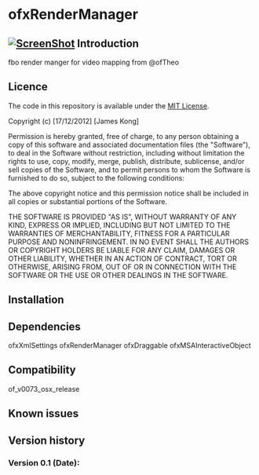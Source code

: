 ofxRenderManager
================
[![ScreenShot](http://raw.github.com/fishkingsin/ofxRenderManager/master/ScreenShot.png)]()
Introduction
------------

fbo render manger for video mapping from @ofTheo

Licence
-------
The code in this repository is available under the [MIT License](https://secure.wikimedia.org/wikipedia/en/wiki/Mit_license).

Copyright (c) [17/12/2012] [James Kong]

Permission is hereby granted, free of charge, to any person obtaining a copy of this software and associated documentation files (the "Software"), to deal in the Software without restriction, including without limitation the rights to use, copy, modify, merge, publish, distribute, sublicense, and/or sell copies of the Software, and to permit persons to whom the Software is furnished to do so, subject to the following conditions:

The above copyright notice and this permission notice shall be included in all copies or substantial portions of the Software.

THE SOFTWARE IS PROVIDED "AS IS", WITHOUT WARRANTY OF ANY KIND, EXPRESS OR IMPLIED, INCLUDING BUT NOT LIMITED TO THE WARRANTIES OF MERCHANTABILITY, FITNESS FOR A PARTICULAR PURPOSE AND NONINFRINGEMENT. IN NO EVENT SHALL THE AUTHORS OR COPYRIGHT HOLDERS BE LIABLE FOR ANY CLAIM, DAMAGES OR OTHER LIABILITY, WHETHER IN AN ACTION OF CONTRACT, TORT OR OTHERWISE, ARISING FROM, OUT OF OR IN CONNECTION WITH THE SOFTWARE OR THE USE OR OTHER DEALINGS IN THE SOFTWARE.

Installation
------------


Dependencies
------------
ofxXmlSettings
ofxRenderManager
ofxDraggable
ofxMSAInteractiveObject

Compatibility
------------
of_v0073_osx_release

Known issues
------------

Version history
------------

### Version 0.1 (Date):

